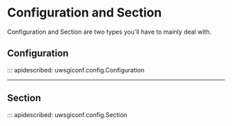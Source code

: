 # Configuration and Section

Configuration and Section are two types you'll have to mainly deal
with.

## Configuration

::: apidescribed: uwsgiconf.config.Configuration

---

## Section

::: apidescribed: uwsgiconf.config.Section
